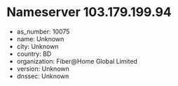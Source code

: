 # Nameserver 103.179.199.94

* as_number: 10075
* name: Unknown
* city: Unknown
* country: BD
* organization: Fiber@Home Global Limited
* version: Unknown
* dnssec: Unknown
